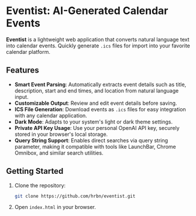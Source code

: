 # Eventist: AI-Generated Calendar Events

**Eventist** is a lightweight web application that converts natural language text into calendar events. Quickly generate `.ics` files for import into your favorite calendar platform.

## Features

- **Smart Event Parsing**: Automatically extracts event details such as title, description, start and end times, and location from natural language input.  
- **Customizable Output**: Review and edit event details before saving.  
- **ICS File Generation**: Download events as `.ics` files for easy integration with any calendar application.  
- **Dark Mode**: Adapts to your system's light or dark theme settings.  
- **Private API Key Usage**: Use your personal OpenAI API key, securely stored in your browser's local storage.  
- **Query String Support**: Enables direct searches via query string parameter, making it compatible with tools like LaunchBar, Chrome Omnibox, and similar search utilities.

## Getting Started

1. Clone the repository:
   ```bash
   git clone https://github.com/hrbn/eventist.git
   ```
2. Open `index.html` in your browser.
